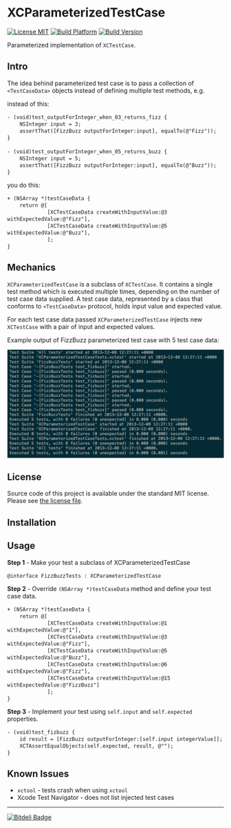 # XCParameterizedTestCase

[![License MIT](https://go-shields.herokuapp.com/license-MIT-blue.png)](https://github.com/michalkonturek/XCParameterizedTestCase/blob/master/LICENSE)
[![Build Platform](https://cocoapod-badges.herokuapp.com/p/XCParameterizedTestCase/badge.png)](https://github.com/michalkonturek/XCParameterizedTestCase)
[![Build Version](https://cocoapod-badges.herokuapp.com/v/XCParameterizedTestCase/badge.png)](https://github.com/michalkonturek/XCParameterizedTestCase)

<!--
[![Build Status](https://travis-ci.org/michalkonturek/XCParameterizedTestCase?branch=master)](https://travis-ci.org/michalkonturek/XCParameterizedTestCase)
-->

Parameterized implementation of `XCTestCase`.

## Intro

The idea behind parameterized test case is to pass a collection of `<TestCaseData>` objects instead of defining multiple test methods, e.g.

instead of this:

```obj-c
- (void)test_outputForInteger_when_03_returns_fizz {
	NSInteger input = 3;
    assertThat([FizzBuzz outputForInteger:input], equalTo(@"Fizz"));
}

- (void)test_outputForInteger_when_05_returns_buzz {
    NSInteger input = 5;
    assertThat([FizzBuzz outputForInteger:input], equalTo(@"Buzz"));
}
```

you do this:

```obj-c
+ (NSArray *)testCaseData {
    return @[
             [XCTestCaseData createWithInputValue:@3 withExpectedValue:@"Fizz"],
             [XCTestCaseData createWithInputValue:@5 withExpectedValue:@"Buzz"],
             ];
}
```



## Mechanics

`XCParameterizedTestCase` is a subclass of `XCTestCase`. 
It contains a single test method which is executed multiple times, depending on the number of test case data supplied. A test case data, represented by a class that conforms to `<TestCaseData>` protocol, holds input value and expected value.

For each test case data passed `XCParameterizedTestCase` injects new `XCTestCase` with a pair of input and expected values.

Example output of FizzBuzz parameterized test case with 5 test case data:

![License MIT](console.png)


## License

Source code of this project is available under the standard MIT license. Please see [the license file][LICENSE].

[PODS]:http://cocoapods.org/
[LICENSE]:https://github.com/michalkonturek/XCParameterizedTestCase/blob/master/LICENSE


## Installation


## Usage

**Step 1** - Make your test a subclass of XCParameterizedTestCase

```obj-c
@interface FizzBuzzTests : XCParameterizedTestCase
```

**Step 2** - Override `(NSArray *)testCaseData` method and define your test case data.

```obj-c
+ (NSArray *)testCaseData {
    return @[
             [XCTestCaseData createWithInputValue:@1 withExpectedValue:@"1"],
             [XCTestCaseData createWithInputValue:@3 withExpectedValue:@"Fizz"],
             [XCTestCaseData createWithInputValue:@5 withExpectedValue:@"Buzz"],
             [XCTestCaseData createWithInputValue:@6 withExpectedValue:@"Fizz"],
             [XCTestCaseData createWithInputValue:@15 withExpectedValue:@"FizzBuzz"]
             ];
}
```

**Step 3** - Implement your test using `self.input` and `self.expected` properties.

```obj-c
- (void)test_fizbuzz {
    id result = [FizzBuzz outputForInteger:[self.input integerValue]];
    XCTAssertEqualObjects(self.expected, result, @"");
}
```

## Known Issues

* `xctool` - tests crash when using `xctool`
* Xcode Test Navigator - does not list injected test cases


- - - 

[![Bitdeli Badge](https://d2weczhvl823v0.cloudfront.net/michalkonturek/xcparameterizedtestcase/trend.png)](https://bitdeli.com/free "Bitdeli Badge")



